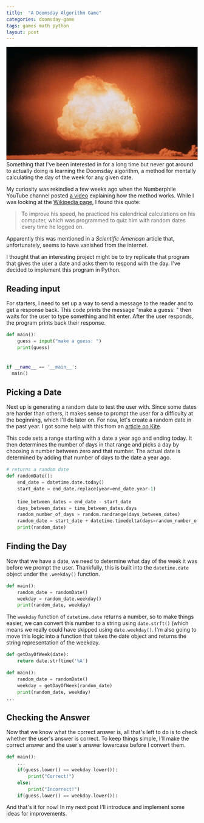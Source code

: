 ```yaml
---
title:  "A Doomsday Algorithm Game"
categories: doomsday-game
tags: games math python
layout: post
---
```

![Atom Bomb](/images/doomsday.jpg)
Something that I've been interested in for a long time but never got around to actually doing is learning the Doomsday algorithm, a method for mentally calculating the day of the week for any given date.

My curiosity was rekindled a few weeks ago when the Numberphile YouTube channel posted [a video]() explaining how the method works. While I was looking at the [Wikipedia page](), I found this quote:

> To improve his speed, he practiced his calendrical calculations on his computer, which was programmed to quiz him with random dates every time he logged on.

Apparently this was mentioned in a *Scientific American* article that, unfortunately, seems to have vanished from the internet.

I thought that an interesting project might be to try replicate that program that gives the user a date and asks them to respond with the day. I've decided to implement this program in Python.

## Reading input
For starters, I need to set up a way to send a message to the reader and to get a response back. This code prints the message "make a guess: " then waits for the user to type something and hit enter. After the user responds, the program prints back their response.

```python
def main():
    guess = input("make a guess: ")
    print(guess)
    

if __name__ == '__main__':
  main()
```

## Picking a Date
Next up is generating a random date to test the user with. Since some dates are harder than others, it makes sense to prompt the user for a difficulty at the beginning, which I'll do later on. For now, let's create a random date in the past year. I got some help with this from an [article on Kite](https://www.kite.com/python/answers/how-to-generate-a-random-date-between-two-dates-in-python).

This code sets a range starting with a date a year ago and ending today. It then determines the number of days in that range and picks a day by choosing a number between zero and that number. The actual date is determined by adding that number of days to the date a year ago.

```python
# returns a random date
def randomDate():
    end_date = datetime.date.today()
    start_date = end_date.replace(year=end_date.year-1)

    time_between_dates = end_date - start_date
    days_between_dates = time_between_dates.days
    random_number_of_days = random.randrange(days_between_dates)
    random_date = start_date + datetime.timedelta(days=random_number_of_days)
    print(random_date)

```

## Finding the Day
Now that we have a date, we need to determine what day of the week it was before we prompt the user. Thankfully, this is built into the `datetime.date` object under the `.weekday()` function.

```python
def main():
    random_date = randomDate()
    weekday = random_date.weekday()
    print(random_date, weekday)
```

The `weekday` function of `datetime.date` returns a number, so to make things easier, we can convert this number to a string using `date.strft()` (which means we really could have skipped using `date.weekday()`. I'm also going to move this logic into a function that takes the date object and returns the string representation of the weekday.

```python
def getDayOfWeek(date):
    return date.strftime('%A')
```
```python
def main():
    random_date = randomDate()
    weekday = getDayOfWeek(random_date)
    print(random_date, weekday)
...
```

## Checking the Answer
Now that we know what the correct answer is, all that's left to do is to check whether the user's answer is correct. To keep things simple, I'll make the correct answer and the user's answer lowercase before I convert them.

```python
def main():
    ...
    if(guess.lower() == weekday.lower()):
        print("Correct!")
    else:
        print("Incorrect!")
    if(guess.lower() == weekday.lower()):
```
And that's it for now! In my next post I'll introduce and implement some ideas for improvements.